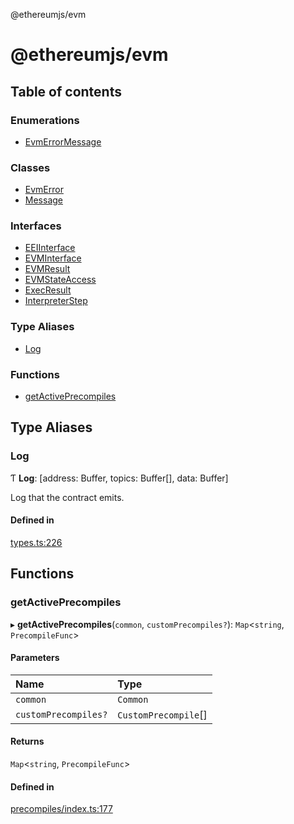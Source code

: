 @ethereumjs/evm

# @ethereumjs/evm

## Table of contents

### Enumerations

- [EvmErrorMessage](enums/EvmErrorMessage.md)

### Classes

- [EvmError](classes/EvmError.md)
- [Message](classes/Message.md)

### Interfaces

- [EEIInterface](interfaces/EEIInterface.md)
- [EVMInterface](interfaces/EVMInterface.md)
- [EVMResult](interfaces/EVMResult.md)
- [EVMStateAccess](interfaces/EVMStateAccess.md)
- [ExecResult](interfaces/ExecResult.md)
- [InterpreterStep](interfaces/InterpreterStep.md)

### Type Aliases

- [Log](README.md#log)

### Functions

- [getActivePrecompiles](README.md#getactiveprecompiles)

## Type Aliases

### Log

Ƭ **Log**: [address: Buffer, topics: Buffer[], data: Buffer]

Log that the contract emits.

#### Defined in

[types.ts:226](https://github.com/ethereumjs/ethereumjs-monorepo/blob/master/packages/evm/src/types.ts#L226)

## Functions

### getActivePrecompiles

▸ **getActivePrecompiles**(`common`, `customPrecompiles?`): `Map`<`string`, `PrecompileFunc`\>

#### Parameters

| Name | Type |
| :------ | :------ |
| `common` | `Common` |
| `customPrecompiles?` | `CustomPrecompile`[] |

#### Returns

`Map`<`string`, `PrecompileFunc`\>

#### Defined in

[precompiles/index.ts:177](https://github.com/ethereumjs/ethereumjs-monorepo/blob/master/packages/evm/src/precompiles/index.ts#L177)
